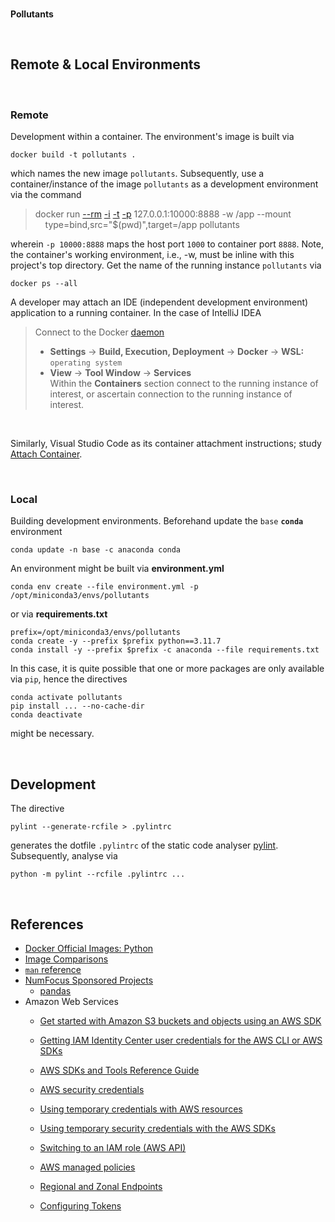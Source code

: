 <br>

**Pollutants**

<br>

## Remote & Local Environments

<br>

### Remote

Development within a container.  The environment's image is built via

```shell
docker build -t pollutants .
```

which names the new image `pollutants`.  Subsequently, use a container/instance of the image `pollutants` as a development environment via the command


> docker run [--rm](https://docs.docker.com/engine/reference/commandline/run/#:~:text=a%20container%20exits-,%2D%2Drm,-Automatically%20remove%20the) [-i](https://docs.docker.com/engine/reference/commandline/run/#:~:text=and%20reaps%20processes-,%2D%2Dinteractive,-%2C%20%2Di) [-t](https://docs.docker.com/get-started/02_our_app/#:~:text=Finally%2C%20the-,%2Dt,-flag%20tags%20your) [-p](https://docs.docker.com/engine/reference/commandline/run/#:~:text=%2D%2Dpublish%20%2C-,%2Dp,-Publish%20a%20container%E2%80%99s) 127.0.0.1:10000:8888 -w /app --mount \
&nbsp; &nbsp; type=bind,src="$(pwd)",target=/app pollutants

wherein   `-p 10000:8888` maps the host port `1000` to container port `8888`.  Note, the container's working environment, i.e., -w, must be inline with this project's top directory.  Get the name of the running instance ``pollutants`` via

```shell
docker ps --all
```

A developer may attach an IDE (independent development environment) application to a running container.  In the case of IntelliJ IDEA

> Connect to the Docker [daemon](https://www.jetbrains.com/help/idea/docker.html#connect_to_docker)
> * **Settings** $\rightarrow$ **Build, Execution, Deployment** $\rightarrow$ **Docker** $\rightarrow$ **WSL:** `operating system`
> * **View** $\rightarrow$ **Tool Window** $\rightarrow$ **Services** <br>Within the **Containers** section connect to the running instance of interest, or ascertain connection to the running instance of interest.

<br>

Similarly, Visual Studio Code as its container attachment instructions; study [Attach Container](https://code.visualstudio.com/docs/devcontainers/attach-container).



<br>

### Local

Building development environments.  Beforehand update the `base` **`conda`** environment

```shell
conda update -n base -c anaconda conda
```

An environment might be built via **environment.yml**

```shell
conda env create --file environment.yml -p /opt/miniconda3/envs/pollutants
```

or via **requirements.txt**

```shell
prefix=/opt/miniconda3/envs/pollutants
conda create -y --prefix $prefix python==3.11.7
conda install -y --prefix $prefix -c anaconda --file requirements.txt
```

In this case, it is quite possible that one or more packages are only available via `pip`, hence the directives

```shell
conda activate pollutants
pip install ... --no-cache-dir
conda deactivate
```

might be necessary.

<br>

## Development

The directive

```shell
pylint --generate-rcfile > .pylintrc
```

generates the dotfile `.pylintrc` of the static code analyser [pylint](https://pylint.pycqa.org/en/latest/user_guide/checkers/features.html).  Subsequently, analyse via

```shell
python -m pylint --rcfile .pylintrc ...
```


<br>

## References

* [Docker Official Images: Python](https://hub.docker.com/_/python/)
* [Image Comparisons](https://pythonspeed.com/articles/base-image-python-docker-images/)
* [`man` reference](https://linux.die.net)
* [NumFocus Sponsored Projects](https://numfocus.org/sponsored-projects)
  * [pandas](https://pandas.pydata.org)
* Amazon Web Services
  * [Get started with Amazon S3 buckets and objects using an AWS SDK](https://docs.aws.amazon.com/AmazonS3/latest/userguide/example_s3_Scenario_GettingStarted_section.html)
  * [Getting IAM Identity Center user credentials for the AWS CLI or AWS SDKs](https://docs.aws.amazon.com/singlesignon/latest/userguide/howtogetcredentials.html)
  * [AWS SDKs and Tools Reference Guide](https://docs.aws.amazon.com/sdkref/latest/guide/overview.html)
  * [AWS security credentials](https://docs.aws.amazon.com/IAM/latest/UserGuide/security-creds.html)
  * [Using temporary credentials with AWS resources](https://docs.aws.amazon.com/IAM/latest/UserGuide/id_credentials_temp_use-resources.html)
  * [Using temporary security credentials with the AWS SDKs](https://docs.aws.amazon.com/IAM/latest/UserGuide/id_credentials_temp_use-resources.html#using-temp-creds-sdk)
  * [Switching to an IAM role (AWS API)](https://docs.aws.amazon.com/IAM/latest/UserGuide/id_roles_use_switch-role-api.html)

  * [AWS managed policies](https://docs.aws.amazon.com/aws-managed-policy/latest/reference/policy-list.html)
  * [Regional and Zonal Endpoints](https://docs.aws.amazon.com/AmazonS3/latest/userguide/s3-express-Regions-and-Zones.html)
  * [Configuring Tokens](https://docs.aws.amazon.com/cli/latest/userguide/sso-configure-profile-token.html#sso-configure-profile-token-auto-sso)

<br>
<br>

<br>
<br>

<br>
<br>

<br>
<br>
